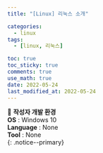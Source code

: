 ```yaml
---
title: "[Linux] 리눅스 소개"

categories:
  - linux
tags:
  - [linux, 리눅스]

toc: true
toc_sticky: true
comments: true
use_math: true
date: 2022-05-24
last_modified_at: 2022-05-24
---
```


📌 **작성자 개발 환경** <br>
**OS** : Windows 10 <br>
**Language** : None<br>
**Tool** : None<br>
{: .notice--primary}